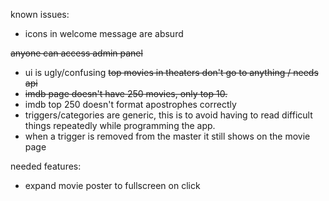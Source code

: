 known issues:

- icons in welcome message are absurd

~~anyone can access admin panel~~
- ui is ugly/confusing
~~top movies in theaters don't go to anything / needs api~~
- ~~imdb page doesn't have 250 movies, only top 10.~~
- imdb top 250 doesn't format apostrophes correctly
- triggers/categories are generic, this is to avoid having to read difficult things repeatedly while programming the app.
- when a trigger is removed from the master it still shows on the movie page


needed features:

- expand movie poster to fullscreen on click

